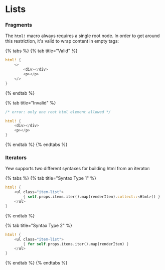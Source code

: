 # Lists

### Fragments

The `html!` macro always requires a single root node. In order to get around this restriction, it's valid to wrap content in empty tags:

{% tabs %}
{% tab title="Valid" %}
```rust
html! {
    <>
        <div></div>
        <p></p>
    </>
}
```
{% endtab %}

{% tab title="Invalid" %}
```rust
/* error: only one root html element allowed */

html! {
    <div></div>
    <p></p>
}
```
{% endtab %}
{% endtabs %}

### Iterators

Yew supports two different syntaxes for building html from an iterator:

{% tabs %}
{% tab title="Syntax Type 1" %}
```rust
html! {
    <ul class="item-list">
        { self.props.items.iter().map(renderItem).collect::<Html>() }
    </ul>
}
```
{% endtab %}

{% tab title="Syntax Type 2" %}
```rust
html! {
    <ul class="item-list">
        { for self.props.items.iter().map(renderItem) }
    </ul>
}
```
{% endtab %}
{% endtabs %}
